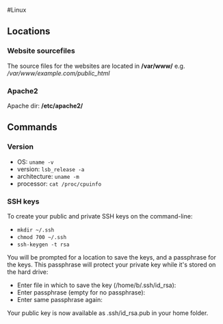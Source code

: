 #Linux

## Locations

### Website sourcefiles
The source files for the websites are located in **/var/www/** e.g. */var/www/example.com/public_html*

### Apache2

Apache dir: **/etc/apache2/**




## Commands

### Version

* OS: `uname -v`
* version: `lsb_release -a`
* architecture: `uname -m`
* processor: `cat /proc/cpuinfo`

### SSH keys

To create your public and private SSH keys on the command-line:

* `mkdir ~/.ssh`
* `chmod 700 ~/.ssh`
* `ssh-keygen -t rsa`

You will be prompted for a location to save the keys, and a passphrase for the keys. This passphrase will protect your private key while it's stored on the hard drive:

* Enter file in which to save the key (/home/b/.ssh/id_rsa):
* Enter passphrase (empty for no passphrase):
* Enter same passphrase again:

Your public key is now available as .ssh/id_rsa.pub in your home folder.